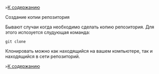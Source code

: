 `>`[К содержанию](./readme.md)

Создание копии репозитория

Бывают случаи когда необходимо сделать копию репозитория. Для этого испозуется слудующая команда:

```bash=
git clone
```
Клонировать можно как находящийся на вашем компьютере, так и находящийся в сети репозиторий.

`>`[К содержанию](./readme.md)